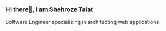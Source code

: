 ### Hi there👋, I am Shehroze Talat
Software Engineer specializing in architecting web applications.

